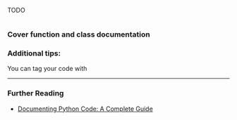 TODO



```

```

### Cover function and class documentation  



### Additional tips:

You can tag your code with 

---

### Further Reading

- [Documenting Python Code: A Complete Guide](https://realpython.com/documenting-python-code/)
